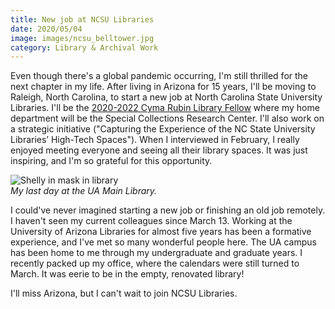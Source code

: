 ```yaml
---
title: New job at NCSU Libraries
date: 2020/05/04
image: images/ncsu_belltower.jpg
category: Library & Archival Work
---
```


Even though there's a global pandemic occurring, I'm still thrilled for the next chapter in my life. After living in Arizona for 15 years, I'll be moving to Raleigh, North Carolina, to start a new job at North Carolina State University Libraries. I'll be the [2020-2022 Cyma Rubin Library Fellow](https://www.lib.ncsu.edu/news/main-news/three-new-ncsu-libraries-fellows-begin-their-appointments-summer) where my home department will be the Special Collections Research Center. I'll also work on a strategic initiative ("Capturing the Experience of the NC State University Libraries’ High-Tech Spaces"). When I interviewed in February, I really enjoyed meeting everyone and seeing all their library spaces. It was just inspiring, and I'm so grateful for this opportunity.

![Shelly in mask in library](../images/Shelly_mask_library.jpg)  
_My last day at the UA Main Library._

I could've never imagined starting a new job or finishing an old job remotely. I haven't seen my current colleagues since March 13. Working at the University of Arizona Libraries for almost five years has been a formative experience, and I've met so many wonderful people here. The UA campus has been home to me through my undergraduate and graduate years. I recently packed up my office, where the calendars were still turned to March. It was eerie to be in the empty, renovated library!

I'll miss Arizona, but I can't wait to join NCSU Libraries.
